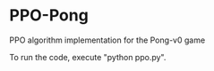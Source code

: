 # PPO-Pong

PPO algorithm implementation for the Pong-v0 game


To run the code, execute "python ppo.py".
